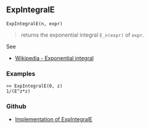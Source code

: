 ## ExpIntegralE

```
ExpIntegralE(n, expr)
```

> returns the exponential integral `E_n(expr)` of `expr`.
  
See
* [Wikipedia - Exponential integral](https://en.wikipedia.org/wiki/Exponential_integral)

### Examples

```
>> ExpIntegralE(0, z)
1/(E^z*z) 
```
 

### Github

* [Implementation of ExpIntegralE](https://github.com/axkr/symja_android_library/blob/master/symja_android_library/matheclipse-core/src/main/java/org/matheclipse/core/builtin/HypergeometricFunctions.java#L342) 
